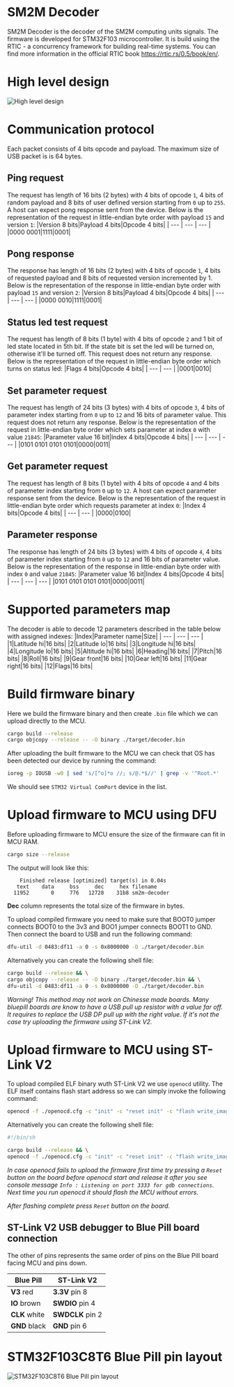 # SM2M Decoder
SM2M Decoder is the decoder of the SM2M computing units signals.
The firmware is developed for STM32F103 microcontroller.
It is build using the RTIC - a concurrency framework for building real-time systems.
You can find more information in the official RTIC book https://rtic.rs/0.5/book/en/.

# High level design
![High level design](design.svg)

# Communication protocol
Each packet consists of 4 bits opcode and payload. The maximum size of USB packet is is 64 bytes.

## Ping request
The request has length of 16 bits (2 bytes) with 4 bits of opcode `1`, 4 bits of random payload and 8 bits of user defined version starting from `0` up to `255`. A host can expect pong response sent from the device. Below is the representation of the request in little-endian byte order with payload `15` and version `1`:
|Version 8 bits|Payload 4 bits|Opcode 4 bits|
| --- | --- | --- |
|0000 0001|1111|0001|

## Pong response
The response has length of 16 bits (2 bytes) with 4 bits of opcode `1`, 4 bits of requested payload and 8 bits of requested version incremented by 1. Below is the representation of the response in little-endian byte order with payload `15` and version `2`:
|Version 8 bits|Payload 4 bits|Opcode 4 bits|
| --- | --- | --- |
|0000 0010|1111|0001|

## Status led test request
The request has length of 8 bits (1 byte) with 4 bits of opcode `2` and 1 bit of led state located in 5th bit. If the state bit is set the led will be turned on, otherwise it'll be turned off. This request does not return any response. Below is the representation of the request in little-endian byte order which turns on status led:
|Flags 4 bits|Opcode 4 bits|
| --- | --- |
|0001|0010|

## Set parameter request
The request has length of 24 bits (3 bytes) with 4 bits of opcode `3`, 4 bits of parameter index starting from `0` up to `12` and 16 bits of parameter value. This request does not return any response. Below is the representation of the request in little-endian byte order which sets parameter at index `0` with value `21845`:
|Parameter value 16 bit|Index 4 bits|Opcode 4 bits|
| --- | --- | --- |
|0101 0101 0101 0101|0000|0011|

## Get parameter request
The request has length of 8 bits (1 byte) with 4 bits of opcode `4` and 4 bits of parameter index starting from `0` up to `12`. A host can expect parameter response sent from the device. Below is the representation of the request in little-endian byte order which requests parameter at index `0`:
|Index 4 bits|Opcode 4 bits|
| --- | --- |
|0000|0100|

## Parameter response
The response has length of 24 bits (3 bytes) with 4 bits of opcode `4`, 4 bits of parameter index starting from `0` up to `12` and 16 bits of parameter value. Below is the representation of the response in little-endian byte order with index `0` and value `21845`:
|Parameter value 16 bit|Index 4 bits|Opcode 4 bits|
| --- | --- | --- |
|0101 0101 0101 0101|0000|0011|

# Supported parameters map
The decoder is able to decode 12 parameters described in the table below with assigned indexes:
|Index|Parameter name|Size|
| --- | --- | --- |
|1|Latitude hi|16 bits|
|2|Latitude lo|16 bits|
|3|Longitude hi|16 bits|
|4|Longitude lo|16 bits|
|5|Altitude hi|16 bits|
|6|Heading|16 bits|
|7|Pitch|16 bits|
|8|Roll|16 bits|
|9|Gear front|16 bits|
|10|Gear left|16 bits|
|11|Gear right|16 bits|
|12|Flags|16 bits|

# Build firmware binary
Here we build the firmware binary and then create `.bin` file which we can upload directly to the MCU.
```bash
cargo build --release
cargo objcopy --release -- -O binary ./target/decoder.bin
```

After uploading the built firmware to the MCU we can check that OS has been detected our device by running the command:
```bash
ioreg -p IOUSB -w0 | sed 's/[^o]*o //; s/@.*$//' | grep -v '^Root.*'
```

We should see `STM32 Virtual ComPort` device in the list.

# Upload firmware to MCU using DFU
Before uploading firmware to MCU ensure the size of the firmware can fit in MCU RAM.
```bash
cargo size --release
```

The output will look like this:
```
    Finished release [optimized] target(s) in 0.04s
   text    data     bss     dec     hex filename
  11952       0     776   12728    31b8 sm2m-decoder
```

**Dec** column represents the total size of the firmware in bytes.

To upload compiled firmware you need to make sure that BOOT0 jumper connects BOOT0 to the 3v3 and BOO1 jumper connects BOOT1 to GND.
Then connect the board to USB and run the following command:
```bash
dfu-util -d 0483:df11 -a 0 -s 0x8000000 -D ./target/decoder.bin
```

Alternatively you can create the following shell file:
```bash
cargo build --release && \
cargo objcopy --release -- -O binary ./target/decoder.bin && \
dfu-util -d 0483:df11 -a 0 -s 0x8000000 -D ./target/decoder.bin
```

_Warning!
This method may not work on Chinesse made boards.
Many bluepill boards are know to have a USB pull up resistor with a value far off. It requires to replace the USB DP pull up with the right value. If it's not the case try uploading the firmware using ST-Link V2._

# Upload firmware to MCU using ST-Link V2
To upload compiled ELF binary wuth ST-Link V2 we use `openocd` utility. The ELF itself contains flash start address so we can simply invoke the following command:
```bash
openocd -f ./openocd.cfg -c "init" -c "reset init" -c "flash write_image erase ./target/thumbv7m-none-eabi/release/sm2m-decoder" -c "shutdown"
```

Alternatively you can create the following shell file:
```bash
#!/bin/sh

cargo build --release && \
openocd -f ./openocd.cfg -c "init" -c "reset init" -c "flash write_image erase ./target/thumbv7m-none-eabi/release/sm2m-decoder" -c "shutdown"
```

_In case openocd fails to upload the firmware first time try pressing a `Reset` button on the board before openocd start and release it after you see console message `Info : Listening on port 3333 for gdb connections`. Next time you run openocd it should flash the MCU without errors._

_After flashing complete press `Reset` button on the board._

## ST-Link V2 USB debugger to Blue Pill board connection
The other of pins represents the same order of pins on the Blue Pill board facing MCU and pins down.

| Blue Pill | ST-Link V2 |
| --- | --- |
| **V3** red | **3.3V** pin 8 |
| **IO** brown | **SWDIO** pin 4 |
| **CLK** white | **SWDCLK** pin 2 |
| **GND** black | **GND** pin 6 |

# STM32F103C8T6 Blue Pill pin layout
![STM32F103C8T6 Blue Pill pin layout](STM32F103C8T6-Blue-Pill-pin-layout.gif)

